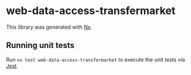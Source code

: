 # web-data-access-transfermarket

This library was generated with [Nx](https://nx.dev).

## Running unit tests

Run `nx test web-data-access-transfermarket` to execute the unit tests via [Jest](https://jestjs.io).
